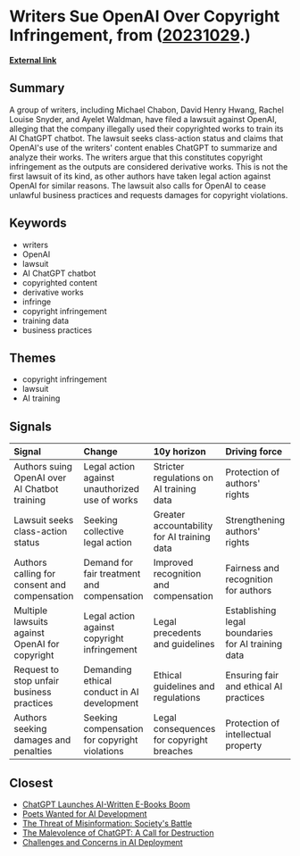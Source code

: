 # __Writers Sue OpenAI Over Copyright Infringement__, from ([20231029](https://kghosh.substack.com/p/20231029).)

__[External link](https://www.theverge.com/2023/9/11/23869145/writers-sue-openai-chatgpt-copyright-claims)__



## Summary

A group of writers, including Michael Chabon, David Henry Hwang, Rachel Louise Snyder, and Ayelet Waldman, have filed a lawsuit against OpenAI, alleging that the company illegally used their copyrighted works to train its AI ChatGPT chatbot. The lawsuit seeks class-action status and claims that OpenAI's use of the writers' content enables ChatGPT to summarize and analyze their works. The writers argue that this constitutes copyright infringement as the outputs are considered derivative works. This is not the first lawsuit of its kind, as other authors have taken legal action against OpenAI for similar reasons. The lawsuit also calls for OpenAI to cease unlawful business practices and requests damages for copyright violations.

## Keywords

* writers
* OpenAI
* lawsuit
* AI ChatGPT chatbot
* copyrighted content
* derivative works
* infringe
* copyright infringement
* training data
* business practices

## Themes

* copyright infringement
* lawsuit
* AI training

## Signals

| Signal                                         | Change                                         | 10y horizon                                 | Driving force                                      |
|:-----------------------------------------------|:-----------------------------------------------|:--------------------------------------------|:---------------------------------------------------|
| Authors suing OpenAI over AI Chatbot training  | Legal action against unauthorized use of works | Stricter regulations on AI training data    | Protection of authors' rights                      |
| Lawsuit seeks class-action status              | Seeking collective legal action                | Greater accountability for AI training data | Strengthening authors' rights                      |
| Authors calling for consent and compensation   | Demand for fair treatment and compensation     | Improved recognition and compensation       | Fairness and recognition for authors               |
| Multiple lawsuits against OpenAI for copyright | Legal action against copyright infringement    | Legal precedents and guidelines             | Establishing legal boundaries for AI training data |
| Request to stop unfair business practices      | Demanding ethical conduct in AI development    | Ethical guidelines and regulations          | Ensuring fair and ethical AI practices             |
| Authors seeking damages and penalties          | Seeking compensation for copyright violations  | Legal consequences for copyright breaches   | Protection of intellectual property                |

## Closest

* [ChatGPT Launches AI-Written E-Books Boom](23b1a43c321ff714805ff4bc83829491)
* [Poets Wanted for AI Development](072d8f78f332ffec057b30c3fe9dee6d)
* [The Threat of Misinformation: Society's Battle](9787333cafcd0252d71a9bff845ad093)
* [The Malevolence of ChatGPT: A Call for Destruction](9b21fce377880166b73916aee2be1fc0)
* [Challenges and Concerns in AI Deployment](382e9ebc1e518ee49e541da1e6b5f8af)